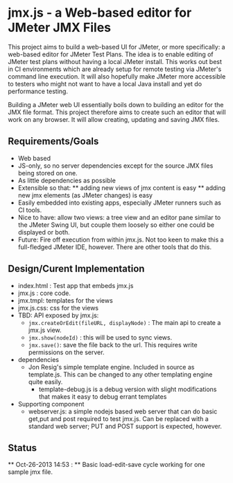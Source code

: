 jmx.js - a Web-based editor for JMeter JMX Files
================================================

This project aims to build a web-based UI for JMeter, or more specifically: a web-based editor for JMeter Test Plans. The idea is to enable editing of JMeter test plans without having a local JMeter install. This works out best in CI environments which are already setup for remote testing via JMeter's command line execution. It will also hopefully make JMeter more accessible to testers who might not want to have a local Java install and yet do performance testing.

Building a JMeter web UI essentially boils down to building an editor for the JMX file format. This project therefore aims to create such an editor that will work on any browser. It will allow creating, updating and saving JMX files.

Requirements/Goals
------------------

* Web based
* JS-only, so no server dependencies except for the source JMX files being stored on one.
* As little dependencies as possible
* Extensible so that:
** adding new views of jmx content is easy
** adding new jmx elements (as JMeter changes) is easy
* Easily embedded into existing apps, especially JMeter runners such as CI tools.
* Nice to have: allow two views: a tree view and an editor pane similar to the JMeter Swing UI, but couple them loosely so either one could be displayed or both.
* Future: Fire off execution from within jmx.js. Not too keen to make this a full-fledged JMeter IDE, however. There are other tools that do this.

Design/Curent Implementation
----------------------------

* index.html : Test app that embeds jmx.js
* jmx.js : core code.
* jmx.tmpl: templates for the views
* jmx.js.css: css for the views
* TBD: API exposed by jmx.js:
	* `jmx.createOrEdit(fileURL, displayNode)` : The main api to create a jmx.js view.
	* `jmx.show(nodeId)` : this will be used to sync views.
	* `jmx.save()`: save the file back to the url. This requires write permissions on the server.
* dependencies
	* Jon Resig's simple template engine. Included in source as template.js. This can be changed to any other templating engine quite easily.
		* template-debug.js is a debug version with slight modifications that makes it easy to debug errant templates
* Supporting component
	* webserver.js: a simple nodejs based web server that can do basic get,put and post required to test jmx.js. Can be replaced with a standard web server; PUT and POST support is expected, however.

Status
------

** Oct-26-2013 14:53 : **  Basic load-edit-save cycle working for one sample jmx file.
